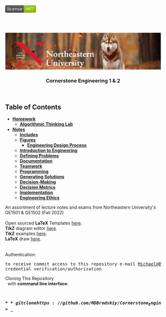 <!-- PROJECT LOGO -->
<br />
<p align="left">
  <a href="https://github.com/MDBrodskiy/Cornerstone_Engineering/tree/master/LICENSE">
    <img src="images/LicenseImage.svg" alt="license" width="100" height="24"></a>
</p>
<br/>
<br/>

<!-- BACKGROUND & TITLE -->
<p align="center">
  <a href="https://github.com/MDBrodskiy/Cornerstone_Engineering">
    <img src="images/background.png" alt="background">
  </a>
  <h3 align="center">Cornerstone Engineering 1 & 2</h3>
<br />
</p>

<!-- TABLE OF CONTENTS -->
## Table of Contents

* [**Homework**](https://github.com/MDBrodskiy/Cornerstone_Engineering/tree/master/Homework/)
    * [**Algorithmic Thinking Lab**](https://github.com/MDBrodskiy/Cornerstone_Engineering/tree/master/Homework/ATR_MBROD.pdf)
* [**Notes**](https://github.com/MDBrodskiy/Cornerstone_Engineering/tree/master/Notes/)
  * [**Includes**](https://github.com/MDBrodskiy/Cornerstone_Engineering/tree/master/Notes/Includes.tex)
  * [**Figures**](https://github.com/MDBrodskiy/Cornerstone_Engineering/tree/master/Notes/Figures/)
    * [**Engineering Design Process**](https://github.com/MDBrodskiy/Cornerstone_Engineering/tree/master/Notes/Figures/EDP.tex)
  * [**Introduction to Engineering**](https://github.com/MDBrodskiy/Cornerstone_Engineering/tree/master/Notes/Notes1.pdf)
  * [**Defining Problems**](https://github.com/MDBrodskiy/Cornerstone_Engineering/tree/master/Notes/Notes2.pdf)
  * [**Documentation**](https://github.com/MDBrodskiy/Cornerstone_Engineering/tree/master/Notes/Notes3.pdf)
  * [**Teamwork**](https://github.com/MDBrodskiy/Cornerstone_Engineering/tree/master/Notes/Notes4.pdf)
  * [**Programming**](https://github.com/MDBrodskiy/Cornerstone_Engineering/tree/master/Notes/Notes5.pdf)
  * [**Generating Solutions**](https://github.com/MDBrodskiy/Cornerstone_Engineering/tree/master/Notes/Notes6.pdf)
  * [**Decision-Making**](https://github.com/MDBrodskiy/Cornerstone_Engineering/tree/master/Notes/Notes7.pdf)
  * [**Decision Metrics**](https://github.com/MDBrodskiy/Cornerstone_Engineering/tree/master/Notes/Notes8.pdf)
  * [**Implementation**](https://github.com/MDBrodskiy/Cornerstone_Engineering/tree/master/Notes/Notes9.pdf)
  * [**Engineering Ethics**](https://github.com/MDBrodskiy/Cornerstone_Engineering/tree/master/Notes/Notes10.pdf)
<!--
  * [**Chapter 1**](#Notes/Chapter\ 1)
* [**Exams**](#Exams)
* [**Projects**](#Projects)
-->


An assortment of lecture notes and exams from Northeastern University's GE1501 & GE1502 (Fall 2022)
<br/> <br/> 
Open sourced **LaTeX** Templates [here](https://www.latextemplates.com/).
<br/>
**TikZ** diagram editor [here](https://www.mathcha.io/editor).
<br/>
**TikZ** examples [here](https://www.texample.net/tikz/example).
<br/>
**LaTeX** draw [here](https://www.latexdraw.com/).
<br/> <br/> <br/>
Authentication:   
    <pre>to receive commit access to this repository e-mail Michael@Brodskiy.com for credential verification/authorization</pre>

Cloning This Repository
</br>&nbsp;&nbsp;with **command line interface**:
    <pre>    
    **$** git clone https://github.com/MDBrodskiy/Cornerstone_Engineering.git    
    **$** **>**  **_**
    </pre>
